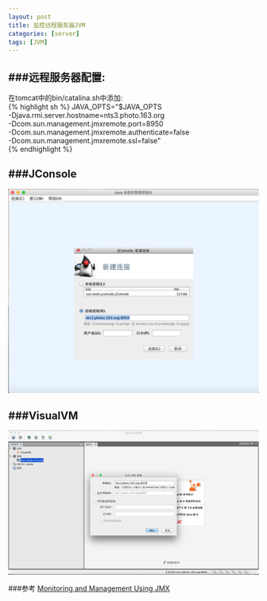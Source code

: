 ```yaml
---
layout: post
title: 监控远程服务器JVM
categories: [server]
tags: [JVM]
---
```


###远程服务器配置:
-----------------
在tomcat中的bin/catalina.sh中添加:  
{% highlight sh %}
JAVA_OPTS="$JAVA_OPTS  
 -Djava.rmi.server.hostname=nts3.photo.163.org  
 -Dcom.sun.management.jmxremote.port=8950  
 -Dcom.sun.management.jmxremote.authenticate=false  
 -Dcom.sun.management.jmxremote.ssl=false"  
{% endhighlight %}

###JConsole
-----------------
![jconsole.png][1]

###VisualVM
-----------------
![jvisualvm.png][2]

###参考
[Monitoring and Management Using JMX](http://docs.oracle.com/javase/1.5.0/docs/guide/management/agent.html)

  [1]: /album/2015/jconsole.png
  [2]: /album/2015/jvisualvm.png
